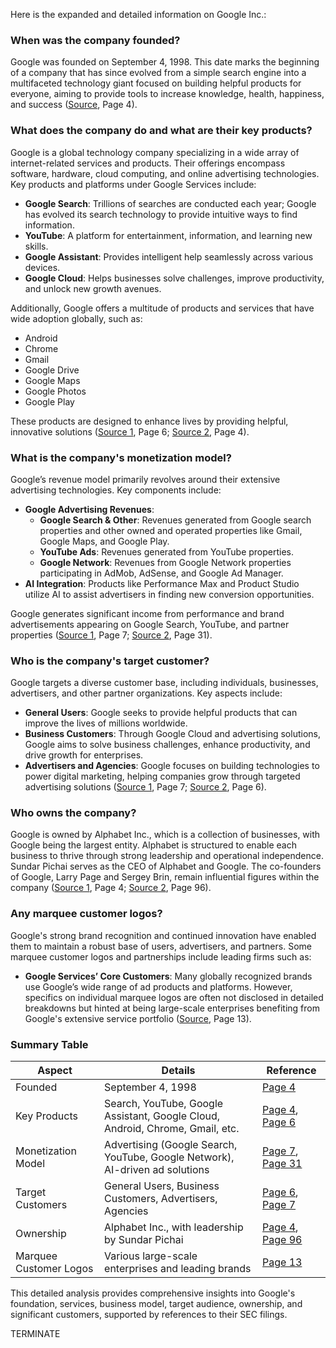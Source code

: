 Here is the expanded and detailed information on Google Inc.:

### When was the company founded?
Google was founded on September 4, 1998. This date marks the beginning of a company that has since evolved from a simple search engine into a multifaceted technology giant focused on building helpful products for everyone, aiming to provide tools to increase knowledge, health, happiness, and success ([Source](https://www.sec.gov/Archives/edgar/data/0001652044/000165204423000045/goog-10k_20221231.htm), Page 4).

### What does the company do and what are their key products?
Google is a global technology company specializing in a wide array of internet-related services and products. Their offerings encompass software, hardware, cloud computing, and online advertising technologies. Key products and platforms under Google Services include:

- **Google Search**: Trillions of searches are conducted each year; Google has evolved its search technology to provide intuitive ways to find information.
- **YouTube**: A platform for entertainment, information, and learning new skills.
- **Google Assistant**: Provides intelligent help seamlessly across various devices.
- **Google Cloud**: Helps businesses solve challenges, improve productivity, and unlock new growth avenues.
  
Additionally, Google offers a multitude of products and services that have wide adoption globally, such as:
- Android
- Chrome
- Gmail
- Google Drive
- Google Maps
- Google Photos
- Google Play

These products are designed to enhance lives by providing helpful, innovative solutions ([Source 1](https://www.sec.gov/Archives/edgar/data/0001652044/000165204423000045/goog-10k_20221231.htm), Page 6; [Source 2](https://www.sec.gov/Archives/edgar/data/0001652044/000165204423000045/goog-10k_20221231.htm), Page 4).

### What is the company's monetization model?
Google’s revenue model primarily revolves around their extensive advertising technologies. Key components include:

- **Google Advertising Revenues**:
  - **Google Search & Other**: Revenues generated from Google search properties and other owned and operated properties like Gmail, Google Maps, and Google Play.
  - **YouTube Ads**: Revenues generated from YouTube properties.
  - **Google Network**: Revenues from Google Network properties participating in AdMob, AdSense, and Google Ad Manager.
- **AI Integration**: Products like Performance Max and Product Studio utilize AI to assist advertisers in finding new conversion opportunities.
  
Google generates significant income from performance and brand advertisements appearing on Google Search, YouTube, and partner properties ([Source 1](https://www.sec.gov/Archives/edgar/data/0001652044/000165204423000045/goog-10k_20221231.htm), Page 7; [Source 2](https://www.sec.gov/Archives/edgar/data/0001652044/000165204423000045/goog-10k_20221231.htm), Page 31).

### Who is the company's target customer?
Google targets a diverse customer base, including individuals, businesses, advertisers, and other partner organizations. Key aspects include:

- **General Users**: Google seeks to provide helpful products that can improve the lives of millions worldwide.
- **Business Customers**: Through Google Cloud and advertising solutions, Google aims to solve business challenges, enhance productivity, and drive growth for enterprises.
- **Advertisers and Agencies**: Google focuses on building technologies to power digital marketing, helping companies grow through targeted advertising solutions ([Source 1](https://www.sec.gov/Archives/edgar/data/0001652044/000165204423000045/goog-10k_20221231.htm), Page 7; [Source 2](https://www.sec.gov/Archives/edgar/data/0001652044/000165204423000045/goog-10k_20221231.htm), Page 6).

### Who owns the company?
Google is owned by Alphabet Inc., which is a collection of businesses, with Google being the largest entity. Alphabet is structured to enable each business to thrive through strong leadership and operational independence. Sundar Pichai serves as the CEO of Alphabet and Google. The co-founders of Google, Larry Page and Sergey Brin, remain influential figures within the company ([Source 1](https://www.sec.gov/Archives/edgar/data/0001652044/000165204423000045/goog-10k_20221231.htm), Page 4; [Source 2](https://www.sec.gov/Archives/edgar/data/0001652044/000165204423000045/goog-10k_20221231.htm), Page 96).

### Any marquee customer logos?
Google's strong brand recognition and continued innovation have enabled them to maintain a robust base of users, advertisers, and partners. Some marquee customer logos and partnerships include leading firms such as:

- **Google Services’ Core Customers**: Many globally recognized brands use Google’s wide range of ad products and platforms. However, specifics on individual marquee logos are often not disclosed in detailed breakdowns but hinted at being large-scale enterprises benefiting from Google's extensive service portfolio ([Source](https://www.sec.gov/Archives/edgar/data/0001652044/000165204423000045/goog-10k_20221231.htm), Page 13).

### Summary Table
| Aspect                     | Details                                                                          | Reference                                                                                                                          |
|----------------------------|----------------------------------------------------------------------------------|------------------------------------------------------------------------------------------------------------------------------------|
| Founded                    | September 4, 1998                                                                | [Page 4](https://www.sec.gov/Archives/edgar/data/0001652044/000165204423000045/goog-10k_20221231.htm)       |
| Key Products               | Search, YouTube, Google Assistant, Google Cloud, Android, Chrome, Gmail, etc.    | [Page 4](https://www.sec.gov/Archives/edgar/data/0001652044/000165204423000045/goog-10k_20221231.htm), [Page 6](https://www.sec.gov/Archives/edgar/data/0001652044/000165204423000045/goog-10k_20221231.htm) |
| Monetization Model         | Advertising (Google Search, YouTube, Google Network), AI-driven ad solutions     | [Page 7](https://www.sec.gov/Archives/edgar/data/0001652044/000165204423000045/goog-10k_20221231.htm), [Page 31](https://www.sec.gov/Archives/edgar/data/0001652044/000165204423000045/goog-10k_20221231.htm) |
| Target Customers           | General Users, Business Customers, Advertisers, Agencies                        | [Page 6](https://www.sec.gov/Archives/edgar/data/0001652044/000165204423000045/goog-10k_20221231.htm), [Page 7](https://www.sec.gov/Archives/edgar/data/0001652044/000165204423000045/goog-10k_20221231.htm) |
| Ownership                  | Alphabet Inc., with leadership by Sundar Pichai                                  | [Page 4](https://www.sec.gov/Archives/edgar/data/0001652044/000165204423000045/goog-10k_20221231.htm), [Page 96](https://www.sec.gov/Archives/edgar/data/0001652044/000165204423000045/goog-10k_20221231.htm) |
| Marquee Customer Logos     | Various large-scale enterprises and leading brands                              | [Page 13](https://www.sec.gov/Archives/edgar/data/0001652044/000165204423000045/goog-10k_20221231.htm)    |

This detailed analysis provides comprehensive insights into Google's foundation, services, business model, target audience, ownership, and significant customers, supported by references to their SEC filings.

TERMINATE